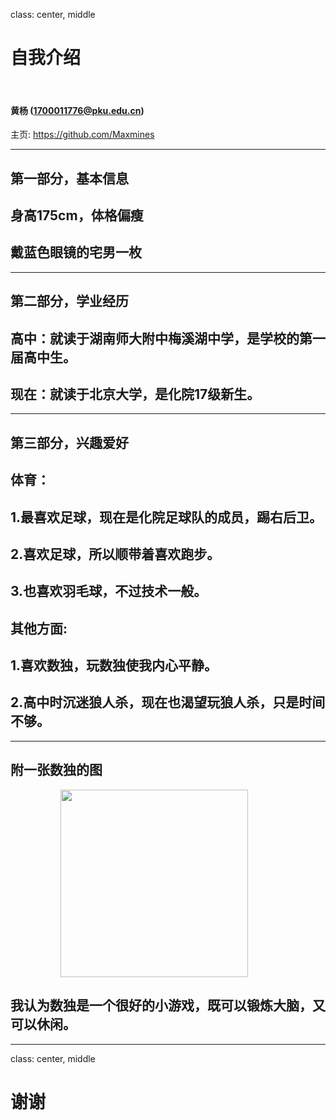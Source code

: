 class: center, middle

# 自我介绍

&nbsp;
&nbsp;

#### 黄杨 (1700011776@pku.edu.cn)  

主页: https://github.com/Maxmines

---

## 第一部分，基本信息
## 身高175cm，体格偏瘦
## 戴蓝色眼镜的宅男一枚

---

## 第二部分，学业经历
## 高中：就读于湖南师大附中梅溪湖中学，是学校的第一届高中生。
## 现在：就读于北京大学，是化院17级新生。

---

## 第三部分，兴趣爱好
## 体育：
## 1.最喜欢足球，现在是化院足球队的成员，踢右后卫。
## 2.喜欢足球，所以顺带着喜欢跑步。
## 3.也喜欢羽毛球，不过技术一般。
## 其他方面:
## 1.喜欢数独，玩数独使我内心平静。
## 2.高中时沉迷狼人杀，现在也渴望玩狼人杀，只是时间不够。

---

## 附一张数独的图

<img src="https://ss3.bdstatic.com/70cFv8Sh_Q1YnxGkpoWK1HF6hhy/it/u=2935490268,2808180721&fm=27&gp=0.jpg" width=300 style="margin: 0px 80px">

## 我认为数独是一个很好的小游戏，既可以锻炼大脑，又可以休闲。

---

class: center, middle

# 谢谢
